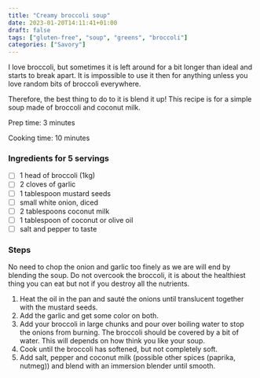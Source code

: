 ```yaml
---
title: "Creamy broccoli soup"
date: 2023-01-20T14:11:41+01:00
draft: false
tags: ["gluten-free", "soup", "greens", "broccoli"]
categories: ["Savory"]
---
```


I love broccoli, but sometimes it is left around for a bit longer than ideal and starts to break apart. It is impossible to use it then for anything unless you love random bits of broccoli everywhere.

Therefore, the best thing to do to it is blend it up! This recipe is for a simple soup made of broccoli and coconut milk.

<div class="recipe">
Prep time: 3 minutes

Cooking time: 10 minutes

### Ingredients for 5 servings
- [ ] 1 head of broccoli (1kg)
- [ ] 2 cloves of garlic
- [ ] 1 tablespoon mustard seeds
- [ ] small white onion, diced
- [ ] 2 tablespoons coconut milk
- [ ] 1 tablespoon of coconut or olive oil
- [ ] salt and pepper to taste

### Steps
No need to chop the onion and garlic too finely as we are will end by blending the soup. Do not overcook the broccoli, it is about the healthiest thing you can eat but not if you destroy all the nutrients.
1. Heat the oil in the pan and sauté the onions until translucent together with the mustard seeds.
2. Add the garlic and get some color on both.
3. Add your broccoli in large chunks and pour over boiling water to stop the onions from burning. The broccoli should be covered by a bit of water. This will depends on how think you like your soup.
4. Cook until the broccoli has softened, but not completely soft.
5. Add salt, pepper and coconut milk (possible other spices (paprika, nutmeg)) and blend with an immersion blender until smooth.

</div>
